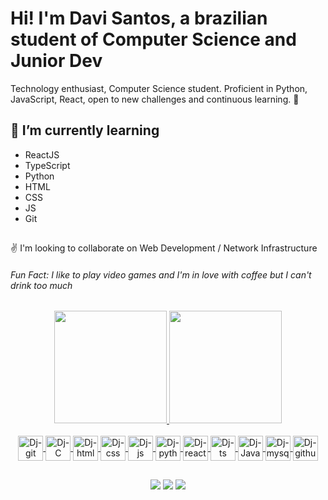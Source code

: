 <!--
**Dex64ter/Dex64ter** is a ✨ _special_ ✨ repository because its `README.md` (this file) appears on your GitHub profile.

Here are some ideas to get you started:
- 🌱 I’m currently learning ...
- ✌️ I’m looking to collaborate on ...
- ⚡ Fun fact: ...
-->

# Hi! I'm Davi Santos, a brazilian student of Computer Science and Junior Dev

<p>
  Technology enthusiast, Computer Science student. Proficient in Python, JavaScript, React, open to new challenges and continuous learning. 🚀
</p>

<div>
  <h2>🌱 I’m currently learning</h2>
  <ul>
    <li>ReactJS</li>
    <li>TypeScript</li>
    <li>Python</li>
    <li>HTML</li>
    <li>CSS</li>
    <li>JS</li>
    <li>Git</li>
  </ul>
</div>

##

<div>
  <span>✌️ I'm looking to collaborate on Web Development / Network Infrastructure</span>
</div>
<h6>Fun Fact: I like to play video games and I'm in love with coffee but I can't drink too much</h6>

##

<div align="center">
  <a href="https://github.com/Dex64ter">
  <img height="180em" src="https://github-readme-stats.vercel.app/api?username=Dex64ter&show_icons=true&theme=dark&include_all_commits=true&count_private=true"/>
  <img height="180em" src="https://github-readme-stats.vercel.app/api/top-langs/?username=Dex64ter&layout=compact&langs_count=7&theme=dark"/>
</div>
  
<div align="center" style="display: inline_block"><br>
  <img align="center" alt="Dj-git" height="40" widht="50" src="https://cdn.jsdelivr.net/gh/devicons/devicon/icons/git/git-original.svg" />
  <img align="center" alt="Dj-C" height="40" widht="50" src="https://cdn.jsdelivr.net/gh/devicons/devicon/icons/c/c-original.svg"/>
  <img align="center" alt="Dj-html" height="40" widht="50" src="https://cdn.jsdelivr.net/gh/devicons/devicon/icons/html5/html5-original.svg" />
  <img align="center" alt="Dj-css" height="40" widht="50" src="https://cdn.jsdelivr.net/gh/devicons/devicon/icons/css3/css3-original.svg" />
  <img align="center" alt="Dj-js" height="40" widht="50" src="https://cdn.jsdelivr.net/gh/devicons/devicon/icons/javascript/javascript-original.svg" />
  <img align="center" alt="Dj-python" height="40" widht="50" src="https://cdn.jsdelivr.net/gh/devicons/devicon/icons/python/python-original.svg" />
  <img align="center" alt="Dj-react" height="40" widht="50" src="https://cdn.jsdelivr.net/gh/devicons/devicon/icons/react/react-original.svg" />
  <img align="center" alt="Dj-ts" height="40" widht="50" src="https://cdn.jsdelivr.net/gh/devicons/devicon/icons/typescript/typescript-original.svg" />
  <img align="center" alt="Dj-Java" height="40" widht="50" src="https://cdn.jsdelivr.net/gh/devicons/devicon/icons/java/java-original.svg" />
  <img align="center" alt="Dj-mysql" height="40" widht="50" src="https://cdn.jsdelivr.net/gh/devicons/devicon/icons/mysql/mysql-original.svg" /> 
  <img align="center" alt="Dj-github" height="40" widht="50" src="https://cdn.jsdelivr.net/gh/devicons/devicon/icons/github/github-original.svg" />
          
</div>
  
##
  
<div align="center">
  <a href="https://www.linkedin.com/in/davi-santos-3bb8a819b/"><img src="https://img.shields.io/badge/LinkedIn-0077B5?style=for-the-badge&logo=linkedin&logoColor=white" target="_blank" /></a>
  <a href="https://www.instagram.com/davijozedjs/" target="_blank"><img src="https://img.shields.io/badge/Instagram-E4405F?style=for-the-badge&logo=instagram&logoColor=white" target="_blank" /></a>
  <a href="mailto:davijosantos.dj@gmail.com" target="_blank"><img src="https://img.shields.io/badge/Gmail-D14836?style=for-the-badge&logo=gmail&logoColor=white" target="_blank" /></a><br>
</div>
